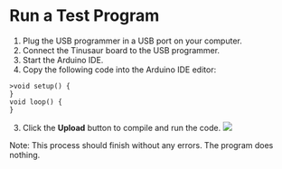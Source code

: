 # Run a Test Program 

1. Plug the USB programmer in a USB port on your computer.
2. Connect the Tinusaur board to the USB programmer.
3. Start the Arduino IDE.
4. Copy the following code into the Arduino IDE editor: 
```
>void setup() {
}
void loop() {
}
```
3. Click the **Upload** button to compile and run the code.
![](https://github.com/tinusaur/guides/blob/master/docs/images/Code-Sample01.JPG)

Note: This process should finish without any errors. The program does nothing.
